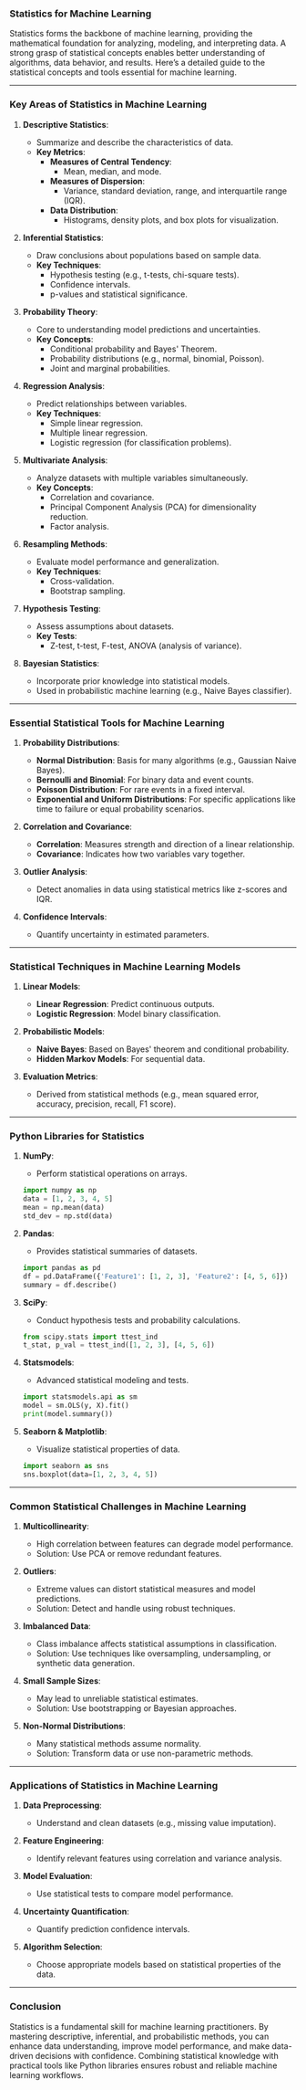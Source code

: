 ### **Statistics for Machine Learning**

Statistics forms the backbone of machine learning, providing the mathematical foundation for analyzing, modeling, and interpreting data. A strong grasp of statistical concepts enables better understanding of algorithms, data behavior, and results. Here’s a detailed guide to the statistical concepts and tools essential for machine learning.

---

### **Key Areas of Statistics in Machine Learning**

1. **Descriptive Statistics**:
   - Summarize and describe the characteristics of data.
   - **Key Metrics**:
     - **Measures of Central Tendency**:
       - Mean, median, and mode.
     - **Measures of Dispersion**:
       - Variance, standard deviation, range, and interquartile range (IQR).
     - **Data Distribution**:
       - Histograms, density plots, and box plots for visualization.

2. **Inferential Statistics**:
   - Draw conclusions about populations based on sample data.
   - **Key Techniques**:
     - Hypothesis testing (e.g., t-tests, chi-square tests).
     - Confidence intervals.
     - p-values and statistical significance.

3. **Probability Theory**:
   - Core to understanding model predictions and uncertainties.
   - **Key Concepts**:
     - Conditional probability and Bayes' Theorem.
     - Probability distributions (e.g., normal, binomial, Poisson).
     - Joint and marginal probabilities.

4. **Regression Analysis**:
   - Predict relationships between variables.
   - **Key Techniques**:
     - Simple linear regression.
     - Multiple linear regression.
     - Logistic regression (for classification problems).

5. **Multivariate Analysis**:
   - Analyze datasets with multiple variables simultaneously.
   - **Key Concepts**:
     - Correlation and covariance.
     - Principal Component Analysis (PCA) for dimensionality reduction.
     - Factor analysis.

6. **Resampling Methods**:
   - Evaluate model performance and generalization.
   - **Key Techniques**:
     - Cross-validation.
     - Bootstrap sampling.

7. **Hypothesis Testing**:
   - Assess assumptions about datasets.
   - **Key Tests**:
     - Z-test, t-test, F-test, ANOVA (analysis of variance).

8. **Bayesian Statistics**:
   - Incorporate prior knowledge into statistical models.
   - Used in probabilistic machine learning (e.g., Naive Bayes classifier).

---

### **Essential Statistical Tools for Machine Learning**

1. **Probability Distributions**:
   - **Normal Distribution**: Basis for many algorithms (e.g., Gaussian Naive Bayes).
   - **Bernoulli and Binomial**: For binary data and event counts.
   - **Poisson Distribution**: For rare events in a fixed interval.
   - **Exponential and Uniform Distributions**: For specific applications like time to failure or equal probability scenarios.

2. **Correlation and Covariance**:
   - **Correlation**: Measures strength and direction of a linear relationship.
   - **Covariance**: Indicates how two variables vary together.

3. **Outlier Analysis**:
   - Detect anomalies in data using statistical metrics like z-scores and IQR.

4. **Confidence Intervals**:
   - Quantify uncertainty in estimated parameters.

---

### **Statistical Techniques in Machine Learning Models**

1. **Linear Models**:
   - **Linear Regression**: Predict continuous outputs.
   - **Logistic Regression**: Model binary classification.

2. **Probabilistic Models**:
   - **Naive Bayes**: Based on Bayes' theorem and conditional probability.
   - **Hidden Markov Models**: For sequential data.

3. **Evaluation Metrics**:
   - Derived from statistical methods (e.g., mean squared error, accuracy, precision, recall, F1 score).

---

### **Python Libraries for Statistics**

1. **NumPy**:
   - Perform statistical operations on arrays.
   ```python
   import numpy as np
   data = [1, 2, 3, 4, 5]
   mean = np.mean(data)
   std_dev = np.std(data)
   ```

2. **Pandas**:
   - Provides statistical summaries of datasets.
   ```python
   import pandas as pd
   df = pd.DataFrame({'Feature1': [1, 2, 3], 'Feature2': [4, 5, 6]})
   summary = df.describe()
   ```

3. **SciPy**:
   - Conduct hypothesis tests and probability calculations.
   ```python
   from scipy.stats import ttest_ind
   t_stat, p_val = ttest_ind([1, 2, 3], [4, 5, 6])
   ```

4. **Statsmodels**:
   - Advanced statistical modeling and tests.
   ```python
   import statsmodels.api as sm
   model = sm.OLS(y, X).fit()
   print(model.summary())
   ```

5. **Seaborn & Matplotlib**:
   - Visualize statistical properties of data.
   ```python
   import seaborn as sns
   sns.boxplot(data=[1, 2, 3, 4, 5])
   ```

---

### **Common Statistical Challenges in Machine Learning**

1. **Multicollinearity**:
   - High correlation between features can degrade model performance.
   - Solution: Use PCA or remove redundant features.

2. **Outliers**:
   - Extreme values can distort statistical measures and model predictions.
   - Solution: Detect and handle using robust techniques.

3. **Imbalanced Data**:
   - Class imbalance affects statistical assumptions in classification.
   - Solution: Use techniques like oversampling, undersampling, or synthetic data generation.

4. **Small Sample Sizes**:
   - May lead to unreliable statistical estimates.
   - Solution: Use bootstrapping or Bayesian approaches.

5. **Non-Normal Distributions**:
   - Many statistical methods assume normality.
   - Solution: Transform data or use non-parametric methods.

---

### **Applications of Statistics in Machine Learning**

1. **Data Preprocessing**:
   - Understand and clean datasets (e.g., missing value imputation).

2. **Feature Engineering**:
   - Identify relevant features using correlation and variance analysis.

3. **Model Evaluation**:
   - Use statistical tests to compare model performance.

4. **Uncertainty Quantification**:
   - Quantify prediction confidence intervals.

5. **Algorithm Selection**:
   - Choose appropriate models based on statistical properties of the data.

---

### **Conclusion**

Statistics is a fundamental skill for machine learning practitioners. By mastering descriptive, inferential, and probabilistic methods, you can enhance data understanding, improve model performance, and make data-driven decisions with confidence. Combining statistical knowledge with practical tools like Python libraries ensures robust and reliable machine learning workflows.
